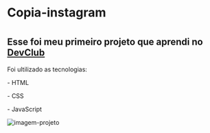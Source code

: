 <h1>Copia-instagram<h1>

<h2> Esse foi meu primeiro projeto que aprendi no <a href="https://rodolfomori.com.br/devclub">DevClub<a></h2>
<p>Foi ultilizado as tecnologias:<p>
<p>- HTML</p>
<p>- CSS</p>
<p>- JavaScript</p>
<img src="https://raw.githubusercontent.com/FernandoBRITO26/Projeto-instagram/faae75ea2c3098e09110402c9fd2d63573b7b903/img/2022-09-26%20(2).png" alt="imagem-projeto"/>
